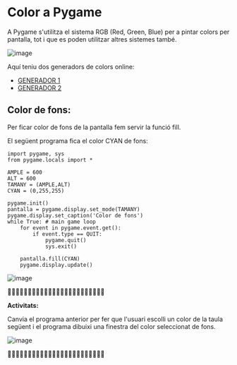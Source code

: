 # Color a Pygame

A Pygame s'utilitza el sistema RGB (Red, Green, Blue) per a pintar colors per pantalla, tot i que es poden utilitzar altres sistemes també.

![image](https://github.com/XaSaFa/IntroduccioProgramacio/assets/110727546/5601599c-b860-4267-a5f8-fbf412ac4102)

Aquí teniu dos generadors de colors online:

- [GENERADOR 1](https://www.rapidtables.com/web/color/RGB_Color.html)
- [GENERADOR 2](https://www.w3schools.com/colors/colors_rgb.asp)

## Color de fons:

Per ficar color de fons de la pantalla fem servir la funció fill.

El següent programa fica el color CYAN de fons:

```
import pygame, sys
from pygame.locals import *

AMPLE = 600
ALT = 600
TAMANY = (AMPLE,ALT)
CYAN = (0,255,255)

pygame.init()
pantalla = pygame.display.set_mode(TAMANY)
pygame.display.set_caption('Color de fons')
while True: # main game loop
    for event in pygame.event.get():
        if event.type == QUIT:
            pygame.quit()
            sys.exit()

    pantalla.fill(CYAN)
    pygame.display.update()
```

![image](https://github.com/XaSaFa/IntroduccioProgramacio/assets/110727546/a49376aa-4138-49e5-9e4d-c0cd990bef31)

🔎🔎🔎🔎🔎🔎🔎🔎🔎🔎🔎🔎🔎🔎🔎🔎🔎🔎🔎🔎🔎🔎🔎🔎

**Activitats:**

Canvia el programa anterior per fer que l'usuari escolli un color de la taula següent i el programa dibuixi una finestra del color seleccionat de fons.

![image](https://github.com/XaSaFa/IntroduccioProgramacio/assets/110727546/7547355b-8224-4551-9e5a-cb04c58b835a)


🔎🔎🔎🔎🔎🔎🔎🔎🔎🔎🔎🔎🔎🔎🔎🔎🔎🔎🔎🔎🔎🔎🔎🔎
